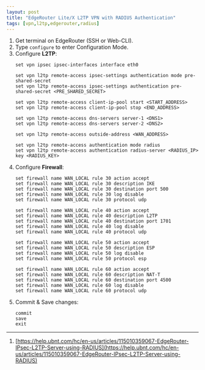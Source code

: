 ```yaml
---
layout: post
title: "EdgeRouter Lite/X L2TP VPN with RADIUS Authentication"
tags: [vpn,l2tp,edgerouter,radius]
---
```


1. Get terminal on EdgeRouter (SSH or Web-CLI).
2. Type `configure` to enter Configuration Mode.
3. Configure **L2TP**:
   ```
   set vpn ipsec ipsec-interfaces interface eth0
   
   set vpn l2tp remote-access ipsec-settings authentication mode pre-shared-secret
   set vpn l2tp remote-access ipsec-settings authentication pre-shared-secret <PRE_SHARED_SECRET>

   set vpn l2tp remote-access client-ip-pool start <START_ADDRESS>
   set vpn l2tp remote-access client-ip-pool stop <END_ADDRESS>

   set vpn l2tp remote-access dns-servers server-1 <DNS1>
   set vpn l2tp remote-access dns-servers server-2 <DNS2>

   set vpn l2tp remote-access outside-address <WAN_ADDRESS>

   set vpn l2tp remote-access authentication mode radius
   set vpn l2tp remote-access authentication radius-server <RADIUS_IP> key <RADIUS_KEY>
   ```
4. Configure **Firewall**:
   ```
   set firewall name WAN_LOCAL rule 30 action accept
   set firewall name WAN_LOCAL rule 30 description IKE
   set firewall name WAN_LOCAL rule 30 destination port 500
   set firewall name WAN_LOCAL rule 30 log disable
   set firewall name WAN_LOCAL rule 30 protocol udp

   set firewall name WAN_LOCAL rule 40 action accept
   set firewall name WAN_LOCAL rule 40 description L2TP
   set firewall name WAN_LOCAL rule 40 destination port 1701
   set firewall name WAN_LOCAL rule 40 log disable
   set firewall name WAN_LOCAL rule 40 protocol udp

   set firewall name WAN_LOCAL rule 50 action accept
   set firewall name WAN_LOCAL rule 50 description ESP
   set firewall name WAN_LOCAL rule 50 log disable
   set firewall name WAN_LOCAL rule 50 protocol esp

   set firewall name WAN_LOCAL rule 60 action accept
   set firewall name WAN_LOCAL rule 60 description NAT-T
   set firewall name WAN_LOCAL rule 60 destination port 4500
   set firewall name WAN_LOCAL rule 60 log disable
   set firewall name WAN_LOCAL rule 60 protocol udp
   ```
5. Commit & Save changes:
   ```
   commit
   save
   exit
   ```

---
1. [https://help.ubnt.com/hc/en-us/articles/115010359067-EdgeRouter-IPsec-L2TP-Server-using-RADIUS](https://help.ubnt.com/hc/en-us/articles/115010359067-EdgeRouter-IPsec-L2TP-Server-using-RADIUS)
